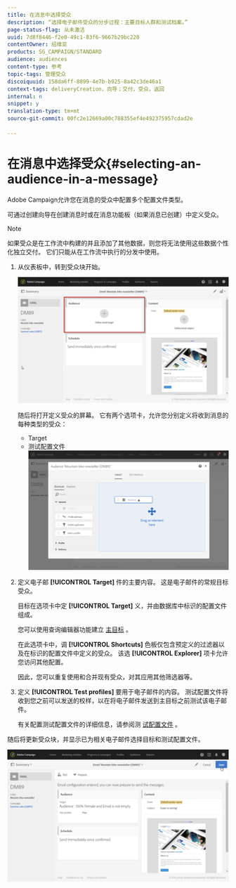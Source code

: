 ```yaml
---
title: 在消息中选择受众
description: “选择电子邮件受众的分步过程：主要目标人群和测试档案。”
page-status-flag: 从未激活
uuid: 7d8f8446-f2e0-49c1-83f6-9667b29bc228
contentOwner: 绍维亚
products: SG_CAMPAIGN/STANDARD
audience: audiences
content-type: 参考
topic-tags: 管理受众
discoiquuid: 158da6ff-8899-4e7b-b925-8a42c3de46a1
context-tags: deliveryCreation，向导；交付，受众，返回
internal: n
snippet: y
translation-type: tm+mt
source-git-commit: 00fc2e12669a00c788355ef4e492375957cdad2e

---
```



# 在消息中选择受众{#selecting-an-audience-in-a-message}

Adobe Campaign允许您在消息的受众中配置多个配置文件类型。

可通过创建向导在创建消息时或在消息功能板（如果消息已创建）中定义受众。

>[!NOTE]
>
>如果受众是在工作流中构建的并且添加了其他数据，则您将无法使用这些数据个性化独立交付。 它们只能从在工作流中执行的分发中使用。

1. 从仪表板中，转到受众块开始。

   ![](assets/delivery_audience_definition_1.png)

   随后将打开定义受众的屏幕。 它有两个选项卡，允许您分别定义将收到消息的每种类型的受众：

   * Target
   * 测试配置文件
   ![](assets/delivery_audience_definition_2.png)

1. 定义电子邮 **[!UICONTROL Target]** 件的主要内容。 这是电子邮件的常规目标受众。

   目标在选项卡中定 **[!UICONTROL Target]** 义，并由数据库中标识的配置文件组成。

   您可以使用查询编辑器功能建立 [主目标](../../automating/using/editing-queries.md#creating-queries) 。

   在此选项卡中，调 **[!UICONTROL Shortcuts]** 色板仅包含预定义的过滤器以及在标识的配置文件中定义的受众。 该选 **[!UICONTROL Explorer]** 项卡允许您访问其他配置。

   因此，您可以重复使用和合并现有受众，对其应用其他筛选器等。

1. 定义 **[!UICONTROL Test profiles]** 要用于电子邮件的内容。 测试配置文件将收到您之前可以发送的校样，以在将电子邮件发送到主目标之前测试该电子邮件。

   有关配置测试配置文件的详细信息，请参阅测 [试配置文件](../../sending/using/managing-test-profiles-and-sending-proofs.md) 。

随后将更新受众块，并显示已为相关电子邮件选择目标和测试配置文件。

![](assets/delivery_audience_definition_3.png)

